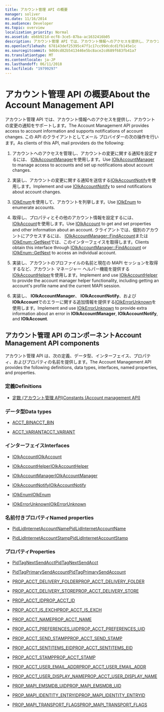 ```yaml
---
title: アカウント管理 API の概要
manager: soliver
ms.date: 11/16/2014
ms.audience: Developer
ms.topic: overview
localization_priority: Normal
ms.assetid: eb6b921d-ecf8-3ce5-87ba-ac1632416b05
description: アカウント管理 API では、アカウント情報へのアクセスを提供し、アカウントの変更の通知をサポートします。 この API のクライアントとしてメール プロバイダーの次の操作を行います。
ms.openlocfilehash: 678143def25395c47f1c17cc99dcdcd1fb145e1c
ms.sourcegitcommit: 9d60cd82b5413446e5bc8ace2cd689f683fb41a7
ms.translationtype: MT
ms.contentlocale: ja-JP
ms.lasthandoff: 06/11/2018
ms.locfileid: "19799297"
---
```

# <a name="about-the-account-management-api"></a><span data-ttu-id="c69fb-104">アカウント管理 API の概要</span><span class="sxs-lookup"><span data-stu-id="c69fb-104">About the Account Management API</span></span>

<span data-ttu-id="c69fb-105">アカウント管理 API では、アカウント情報へのアクセスを提供し、アカウントの変更の通知をサポートします。</span><span class="sxs-lookup"><span data-stu-id="c69fb-105">The Account Management API provides access to account information and supports notifications of account changes.</span></span> <span data-ttu-id="c69fb-106">この API のクライアントとしてメール プロバイダーの次の操作を行います。</span><span class="sxs-lookup"><span data-stu-id="c69fb-106">As clients of this API, mail providers do the following:</span></span>
  
1. <span data-ttu-id="c69fb-107">アカウントへのアクセスを管理し、アカウントの変更に関する通知を設定するには、 [IOlkAccountManager](iolkaccountmanager.md)を使用します。</span><span class="sxs-lookup"><span data-stu-id="c69fb-107">Use [IOlkAccountManager](iolkaccountmanager.md) to manage access to accounts and set up notifications about account changes.</span></span> 
    
2. <span data-ttu-id="c69fb-108">実装し、アカウントの変更に関する通知を送信する[IOlkAccountNotify](iolkaccountnotify.md)を使用します。</span><span class="sxs-lookup"><span data-stu-id="c69fb-108">Implement and use [IOlkAccountNotify](iolkaccountnotify.md) to send notifications about account changes.</span></span> 
    
3. <span data-ttu-id="c69fb-109">[IOlkEnum](iolkenum.md)を使用して、アカウントを列挙します。</span><span class="sxs-lookup"><span data-stu-id="c69fb-109">Use [IOlkEnum](iolkenum.md) to enumerate accounts.</span></span> 
    
4. <span data-ttu-id="c69fb-110">取得し、プロパティとその他のアカウント情報を設定するには、 [IOlkAccount](iolkaccount.md)を使用します。</span><span class="sxs-lookup"><span data-stu-id="c69fb-110">Use [IOlkAccount](iolkaccount.md) to get and set properties and other information about an account.</span></span> <span data-ttu-id="c69fb-111">クライアントでは、個別のアカウントにアクセスするには、 [IOlkAccountManager::FindAccount](iolkaccountmanager-findaccount.md)または[IOlkEnum::GetNext](iolkenum-getnext.md)では、このインターフェイスを取得します。</span><span class="sxs-lookup"><span data-stu-id="c69fb-111">Clients obtain this interface through [IOlkAccountManager::FindAccount](iolkaccountmanager-findaccount.md) or [IOlkEnum::GetNext](iolkenum-getnext.md) to access an individual account.</span></span> 
    
5. <span data-ttu-id="c69fb-112">実装し、アカウントのプロファイルの名前と現在の MAPI セッションを取得するなど、アカウント マネージャー ヘルパー機能を提供する[IOlkAccountHelper](iolkaccounthelper.md)を使用します。</span><span class="sxs-lookup"><span data-stu-id="c69fb-112">Implement and use [IOlkAccountHelper](iolkaccounthelper.md) to provide the account manager helper functionality, including getting an account's profile name and the current MAPI session.</span></span> 
    
6. <span data-ttu-id="c69fb-113">実装し、 **IOlkAccountManager**、 **IOlkAccountNotify**、および**IOlkAccount**でのエラーに関する追加情報を提供する[IOlkErrorUnknown](iolkerrorunknown.md)を使用します。</span><span class="sxs-lookup"><span data-stu-id="c69fb-113">Implement and use [IOlkErrorUnknown](iolkerrorunknown.md) to provide extra information about an error in **IOlkAccountManager**, **IOlkAccountNotify**, and **IOlkAccount**.</span></span> 

##  <a name="account-management-api-components"></a><span data-ttu-id="c69fb-114">アカウント管理 API のコンポーネント</span><span class="sxs-lookup"><span data-stu-id="c69fb-114">Account Management API components</span></span>

<span data-ttu-id="c69fb-115">アカウント管理 API は、次の定義、データ型、インターフェイス、プロパティ、およびプロパティの名前を提供します。</span><span class="sxs-lookup"><span data-stu-id="c69fb-115">The Account Management API provides the following definitions, data types, interfaces, named properties, and properties.</span></span>
  
### <a name="definitions"></a><span data-ttu-id="c69fb-116">定義</span><span class="sxs-lookup"><span data-stu-id="c69fb-116">Definitions</span></span>
  
- [<span data-ttu-id="c69fb-117">定数 (アカウント管理 API)</span><span class="sxs-lookup"><span data-stu-id="c69fb-117">Constants (Account management API)</span></span>](constants-account-management-api.md)
    
### <a name="data-types"></a><span data-ttu-id="c69fb-118">データ型</span><span class="sxs-lookup"><span data-stu-id="c69fb-118">Data types</span></span>
  
- [<span data-ttu-id="c69fb-119">ACCT_BIN</span><span class="sxs-lookup"><span data-stu-id="c69fb-119">ACCT_BIN</span></span>](acct_bin.md)
    
- [<span data-ttu-id="c69fb-120">ACCT_VARIANT</span><span class="sxs-lookup"><span data-stu-id="c69fb-120">ACCT_VARIANT</span></span>](acct_variant.md)
    
### <a name="interfaces"></a><span data-ttu-id="c69fb-121">インターフェイス</span><span class="sxs-lookup"><span data-stu-id="c69fb-121">Interfaces</span></span>
  
- [<span data-ttu-id="c69fb-122">IOlkAccount</span><span class="sxs-lookup"><span data-stu-id="c69fb-122">IOlkAccount</span></span>](iolkaccount.md)
    
- [<span data-ttu-id="c69fb-123">IOlkAccountHelper</span><span class="sxs-lookup"><span data-stu-id="c69fb-123">IOlkAccountHelper</span></span>](iolkaccounthelper.md)
    
- [<span data-ttu-id="c69fb-124">IOlkAccountManager</span><span class="sxs-lookup"><span data-stu-id="c69fb-124">IOlkAccountManager</span></span>](iolkaccountmanager.md)
    
- [<span data-ttu-id="c69fb-125">IOlkAccountNotify</span><span class="sxs-lookup"><span data-stu-id="c69fb-125">IOlkAccountNotify</span></span>](iolkaccountnotify.md)
    
- [<span data-ttu-id="c69fb-126">IOlkEnum</span><span class="sxs-lookup"><span data-stu-id="c69fb-126">IOlkEnum</span></span>](iolkenum.md)
    
- [<span data-ttu-id="c69fb-127">IOlkErrorUnknown</span><span class="sxs-lookup"><span data-stu-id="c69fb-127">IOlkErrorUnknown</span></span>](iolkerrorunknown.md)
    
### <a name="named-properties"></a><span data-ttu-id="c69fb-128">名前付きプロパティ</span><span class="sxs-lookup"><span data-stu-id="c69fb-128">Named properties</span></span>
  
- [<span data-ttu-id="c69fb-129">PidLidInternetAccountName</span><span class="sxs-lookup"><span data-stu-id="c69fb-129">PidLidInternetAccountName</span></span>](pidlidinternetaccountname.md)
    
- [<span data-ttu-id="c69fb-130">PidLidInternetAccountStamp</span><span class="sxs-lookup"><span data-stu-id="c69fb-130">PidLidInternetAccountStamp</span></span>](pidlidinternetaccountstamp.md)
    
### <a name="properties"></a><span data-ttu-id="c69fb-131">プロパティ</span><span class="sxs-lookup"><span data-stu-id="c69fb-131">Properties</span></span>
  
- [<span data-ttu-id="c69fb-132">PidTagNextSendAcct</span><span class="sxs-lookup"><span data-stu-id="c69fb-132">PidTagNextSendAcct</span></span>](pidtagnextsendacct.md)
    
- [<span data-ttu-id="c69fb-133">PidTagPrimarySendAccount</span><span class="sxs-lookup"><span data-stu-id="c69fb-133">PidTagPrimarySendAccount</span></span>](pidtagprimarysendaccount.md)
    
- [<span data-ttu-id="c69fb-134">PROP_ACCT_DELIVERY_FOLDER</span><span class="sxs-lookup"><span data-stu-id="c69fb-134">PROP_ACCT_DELIVERY_FOLDER</span></span>](prop_acct_delivery_folder.md)
    
- [<span data-ttu-id="c69fb-135">PROP_ACCT_DELIVERY_STORE</span><span class="sxs-lookup"><span data-stu-id="c69fb-135">PROP_ACCT_DELIVERY_STORE</span></span>](prop_acct_delivery_store.md)
    
- [<span data-ttu-id="c69fb-136">PROP_ACCT_ID</span><span class="sxs-lookup"><span data-stu-id="c69fb-136">PROP_ACCT_ID</span></span>](prop_acct_id.md)
    
- [<span data-ttu-id="c69fb-137">PROP_ACCT_IS_EXCH</span><span class="sxs-lookup"><span data-stu-id="c69fb-137">PROP_ACCT_IS_EXCH</span></span>](prop_acct_is_exch.md)
    
- [<span data-ttu-id="c69fb-138">PROP_ACCT_NAME</span><span class="sxs-lookup"><span data-stu-id="c69fb-138">PROP_ACCT_NAME</span></span>](prop_acct_name.md)
    
- [<span data-ttu-id="c69fb-139">PROP_ACCT_PREFERENCES_UID</span><span class="sxs-lookup"><span data-stu-id="c69fb-139">PROP_ACCT_PREFERENCES_UID</span></span>](prop_acct_preferences_uid.md)
    
- [<span data-ttu-id="c69fb-140">PROP_ACCT_SEND_STAMP</span><span class="sxs-lookup"><span data-stu-id="c69fb-140">PROP_ACCT_SEND_STAMP</span></span>](prop_acct_send_stamp.md)
    
- [<span data-ttu-id="c69fb-141">PROP_ACCT_SENTITEMS_EID</span><span class="sxs-lookup"><span data-stu-id="c69fb-141">PROP_ACCT_SENTITEMS_EID</span></span>](prop_acct_sentitems_eid.md)
    
- [<span data-ttu-id="c69fb-142">PROP_ACCT_STAMP</span><span class="sxs-lookup"><span data-stu-id="c69fb-142">PROP_ACCT_STAMP</span></span>](prop_acct_stamp.md)
    
- [<span data-ttu-id="c69fb-143">PROP_ACCT_USER_EMAIL_ADDR</span><span class="sxs-lookup"><span data-stu-id="c69fb-143">PROP_ACCT_USER_EMAIL_ADDR</span></span>](prop_acct_user_email_addr.md)
    
- [<span data-ttu-id="c69fb-144">PROP_ACCT_USER_DISPLAY_NAME</span><span class="sxs-lookup"><span data-stu-id="c69fb-144">PROP_ACCT_USER_DISPLAY_NAME</span></span>](prop_acct_user_display_name.md)
    
- [<span data-ttu-id="c69fb-145">PROP_MAPI_EMSMDB_UID</span><span class="sxs-lookup"><span data-stu-id="c69fb-145">PROP_MAPI_EMSMDB_UID</span></span>](prop_mapi_emsmdb_uid.md)
    
- [<span data-ttu-id="c69fb-146">PROP_MAPI_IDENTITY_ENTRYID</span><span class="sxs-lookup"><span data-stu-id="c69fb-146">PROP_MAPI_IDENTITY_ENTRYID</span></span>](prop_mapi_identity_entryid.md)
    
- [<span data-ttu-id="c69fb-147">PROP_MAPI_TRANSPORT_FLAGS</span><span class="sxs-lookup"><span data-stu-id="c69fb-147">PROP_MAPI_TRANSPORT_FLAGS</span></span>](prop_mapi_transport_flags.md)
    

